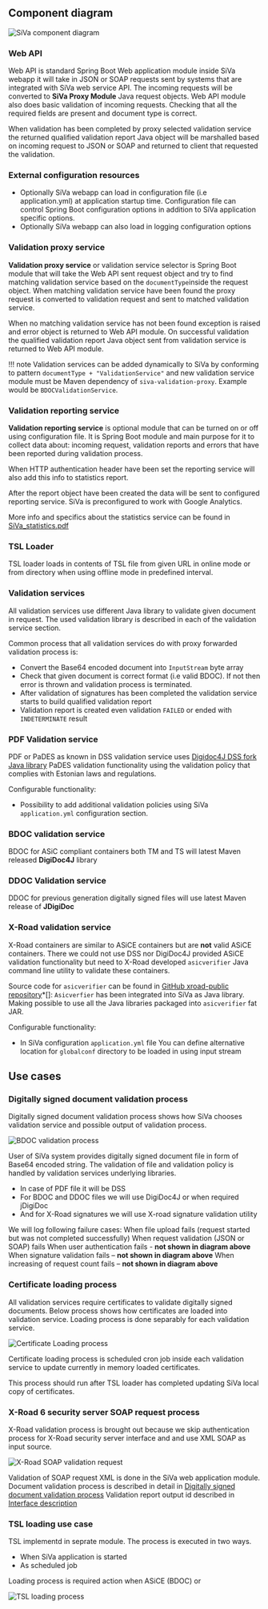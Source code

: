 ## Component diagram

![SiVa component diagram](../../img/siva/siva_module_diagram.png)

### Web API

Web API is standard Spring Boot Web application module inside SiVa webapp it will take in JSON or SOAP requests sent by
systems that are integrated with SiVa web service API. The incoming requests will be converted to **SiVa Proxy Module**
Java request objects. Web API module also does basic validation of incoming requests. Checking that all the required
fields are present and document type is correct.

When validation has been completed by proxy selected validation service the returned qualified validation report Java object
will be marshalled based on incoming request to JSON or SOAP and returned to client that requested the validation.

### External configuration resources

* Optionally SiVa webapp can load in configuration file (i.e application.yml) at application startup time.
  Configuration file can control Spring Boot configuration options in addition to SiVa application
  specific options.
* Optionally SiVa webapp can also load in logging configuration options

### Validation proxy service

**Validation proxy service** or validation service selector is Spring Boot module that will take the Web API sent
request object and try to find matching validation service based on the `documentType`inside the request object.
When matching validation service have been found the proxy request is converted to validation request and sent to matched
validation service.

When no matching validation service has not been found exception is raised and error object is
returned to Web API module. On successful validation the qualified validation report Java object sent from validation
service is returned to Web API module.

!!! note
    Validation services can be added dynamically to SiVa by conforming to pattern `documentType + "ValidationService"` and new
    validation service module must be Maven dependency of `siva-validation-proxy`. Example
    would be `BDOCValidationService`.

### Validation reporting service

**Validation reporting service** is optional module that can be turned on or off using configuration file. It is Spring Boot module and
main purpose for it to collect data about: incoming request, validation reports and errors that have been reported during validation process.

When HTTP authentication header have been set the reporting service will also add this info to statistics report.

After the report object have been created the data will be sent to configured reporting service. SiVa is preconfigured to work with
Google Analytics.

More info and specifics about the statistics service can be found in [SiVa_statistics.pdf](/SiVa/pdf-files/SiVa_statistics.pdf)

### TSL Loader

TSL loader loads in contents of TSL file from given URL in online mode or from directory when
using offline mode in predefined interval.

### Validation services

All validation services use different Java library to validate given document in request. The used validation
library is described in each of the validation service section.

Common process that all validation services do with proxy forwarded validation process is:

* Convert the Base64 encoded document into `InputStream` byte array
* Check that given document is correct format (i.e valid BDOC). If not then error is thrown and
  validation process is terminated.
* After validation of signatures has been completed the validation service starts to build
  qualified validation report
* Validation report is created even validation `FAILED` or ended with `INDETERMINATE` result

### PDF Validation service

PDF or PaDES as known in DSS validation service uses [Digidoc4J DSS fork Java library](https://github.com/open-eid/sd-dss) PaDES validation
functionality using the validation policy that complies with Estonian laws and regulations.

Configurable functionality:

* Possibility to add additional validation policies using SiVa `application.yml` configuration section.

### BDOC validation service

BDOC for ASiC compliant containers both TM and TS will latest Maven released **DigiDoc4J** library

### DDOC Validation service

DDOC for previous generation digitally signed files will use latest Maven release of **JDigiDoc**

### X-Road validation service

X-Road containers are similar to ASiCE containers but are **not** valid ASiCE containers. There we could not use DSS nor DigiDoc4J provided
ASiCE validation functionality but need to X-Road developed `asicverifier` Java command line utility to validate these containers.

Source code for `asicverifier` can be found in [GitHub xroad-public repository](https://github.com/vrk-kpa/xroad-public/tree/master/src/asicverifier)*[]:
`Asicverfier` has been integrated into SiVa as Java library. Making possible to use all the Java libraries packaged into `asicverifier` fat JAR.

Configurable functionality:

* In SiVa configuration `application.yml` file You can define alternative location for `globalconf` directory to be loaded in using input stream

## Use cases

### Digitally signed document validation process

Digitally signed document validation process shows how SiVa chooses
validation service and possible output of validation process.

![BDOC validation process](../../img/siva/siva_bdoc_validation_process.png)

User of SiVa system provides digitally signed document file in form of
Base64 encoded string. The validation of file and validation policy
is handled by validation services underlying libraries.

* In case of PDF file it will be DSS
* For BDOC and DDOC files we will use DigiDoc4J or when required jDigiDoc
* And for X-Road signatures we will use X-road signature validation utility

We will log following failure cases:
When file upload fails (request started but was not completed successfully)
When request validation (JSON or SOAP) fails
When user authentication fails - **not shown in diagram above**
When signature validation fails – **not shown in diagram above**
When increasing of request count fails – **not shown in diagram above**

### Certificate loading process

All validation services require certificates to validate digitally signed
documents. Below process shows how certificates are loaded into
validation service. Loading process is done separably for each validation
service.

![Certificate Loading process](../../img/siva/siva_validator_crl_loading.png)

Certificate loading process is scheduled cron job inside each validation
service to update currently in memory loaded certificates.

This process should run after TSL loader has completed updating
SiVa local copy of certificates.

### X-Road 6 security server SOAP request process

X-Road validation process is brought out because we skip authentication
process for X-Road security server interface and and use XML SOAP
as input source.

![X-Road SOAP validation request](../../img/siva/siva_x_road_server_diagram.png)

Validation of SOAP request XML is done in the SiVa web application module.
Document validation process is described in detail in [Digitally signed document validation process](#digitally-signed-document-validation-process)
Validation report output id described in [Interface description](/siva/interface_description)

### TSL loading use case

TSL implementd in seprate module. The process is executed in two ways.

* When SiVa application is started
* As scheduled job

Loading process is required action when ASiCE (BDOC) or

![TSL loading process](../../img/siva/siva_tsl_loading_process.png)

